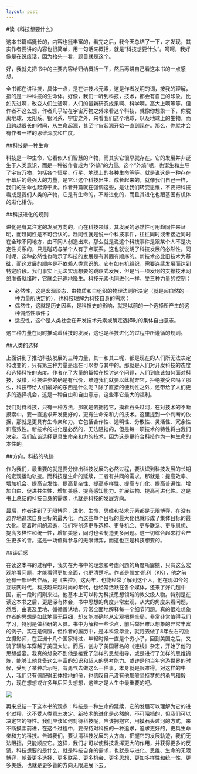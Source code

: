 ```yaml
---
layout: post
---
```

#读《科技想要什么》

这本书篇幅挺长的，内容也挺丰富的，看完之后，我今天总结了一下，才发现，其实作者要讲的内容也很简单，用一句话来概括，就是“科技想要什么”。呵呵，我好像是在说废话，因为抬头一看，题目就是这个。

好，我就先把书中的主要内容给归纳概括一下，然后再讲自己看这本书的一点感想。

全书都在讲科技，具体一点，是在讲技术元素，这是作者发明的词，按我的理解，指的是一种科技的生命体。好像，我们一听到科技，技术，都会有自己的印象，比如先进啊，改变人们生活啊，人们的最新研究成果啊、科学啊，高大上啊等等。但作者不这么想，作者几乎站在宇宙万物之外来看这个科技，就像你想象一下，你脱离地球、太阳系、银河系、宇宙之外，来看我们这个地球，以及地球上的生物，而且跨越很长的时间，从生命起源，甚至宇宙起源开始一直到现在。那么，你就才会有作者一样的思维深度和广度。

##科技是一种生命

科技是一种生命，它看似人们智慧的产物，而其实它很早就存在。它的发展并非诞生于人类意识，而是一种被作者成为“外熵”的力量。这个“外熵”呢，也诞生和主导了宇宙万物，包括各个恒星、行星、地球上的各种生命等等。就是说这是一种存在于幕后的最强大的力量，是它让这个科技出生、成长起来的，就像我们自己一样，我们的生命也起源于此。作者开篇就在强调这些，是让我们转变思维，不要把科技看成是我们人类的产物，它是有生命的，不断进化的，而且其进化也跟基因有机体的进化相仿。

##科技进化的规则

进化是有其注定的发展方向的，而在科技领域，其发展的必然性可用趋同性来证明，而趋同性是不可否认的。趋同性就是说一个科技事件，往往同时或者接近同时在全球不同地方，由不同人创造出来。那么就是说这个科技事件是跟某个人不是决定性关系的，只是碰巧与某个人有了点联系。这也就说明了科技发展的必然性。同时呢，这种必然性也暗示了科技的发展是有其固有顺序的。新技术必比旧技术为基础，而这发展的顺序是不依赖人类意识的。它有如有机组织，需要连续发展而达到特定阶段。我们事实上无法实现想要的跳跃式发展，但是当一项发明的支撑技术网络准备就绪时，它就会迅速地降生。科技元素也同进化一样，受三种力量的控制：

- 必然性，这是宏观形态，由物质和自组织的物理法则所决定（就是超自然的一种力量所决定的），也科技理解为科技自身的需求；
- 偶然性，这就是历史因素，是科技史的影响，就是以前的一个选择所产生的这种偶然性事件；
- 适应性，这个是人类社会在开发技术元素或确定选择时的集体自由意志。

这三种力量在同时推动着科技的发展，这也是科技进化的过程中所遵循的规则。

##人类的选择

上面讲到了推动科技发展的三种力量，其一和其二呢，都是现在的人们所无法决定和改变的，只有第三种力量是现在可以参与其中的。那就是人们对开发科技的态度和选择科技的态度。作者花了大量的篇幅在探讨这个问题，人们到底该如何面对科技，没错，科技进步的确是有代价，难道我们就要以此抛弃它，拒绝接受它吗？那么，科技带给人们最好的东西是什么呢？除了直接的便利性之外，还带给了人们更多的选择机会，这是一种自由和自由意志，这些事它最大的福利。

我们对待科技，只有一种方法，那就是去拥抱它，摸着石头过河，在对技术的不断摸索中，要一直追求开发更好的，更有生命亲和力的技术。这里提到一个判断的依据，那就是更具有生命亲和力。它包括合作性、透明性、分散性、灵活性、冗余性和高效性。新技术的进化是必然的，无法阻挡的，但是每一项技术的特性将由我们决定。我们应该选择更具生命亲和力的技术，因为这是更符合科技作为一种生命的本性的。

##方向，科技的轨迹

作为我们，最重要的就是要分辨出科技发展的必然过程，要认识到科技发展的长期的宏观运动轨迹。而科技是生命的延续，二者有共同的需求，那就是：提高效率、增加机会、提高自发性、提高复杂性、提高多样性、提高专门化、提高普遍性、增加自由、促进共生性、增加美感、提高感知能力、扩展结构、提高可进化性。这是书上总结的科技自身的需求，也就是科技的发展方向。

最后，作者讲到了无限博弈，进化、生命、思维和技术元素都是无限博弈，在没有边界地追求自身目标的最大化，而这些单个目标的最大化也就形成了集体目标的最大化。随着时间的流逝，我们将创造更多选择、更多机会、更多联系、更多思想、提高多样性和统一性，增加美感，同时也会制造更多问题。这一切综合起来将会产生更多的善。这是一场值得参与的无限博弈，而这也正是科技想要的。

##读后感

在读这本书的过程中，我实在为书中的理念和考虑问题的角度所震撼，只有这么宏观地看问题，才能看得更加全面，也更清楚吧。作者是凯文·凯利（KK），他之前还有一部经典作品，是《失控》。这两年，也能经常了解到这个人，他在现如今的互联网时代，科技越来越时尚的年代，也经常活跃在各个媒体，还来了好几趟中国，前一段时间刚来过。他基本上可以称为科技思想领域的教父级人物。特别是在读这本书之后，更是深有体会，书中思想的角度非常宏观，从大的角度来看问题，然后，由表及里地、循循善诱地、异常全面地解释每一个细节问题。真的很难想象作者的思想是如此地事无巨细，却又能准确地从宏观把握全局，非常非常值得我们学习，特别是做科研的人员。书中为解释一些论点，前后举出难以想象的异常丰富的例子。实在是佩服，但作者的履历中，是本科没毕业，就跑去做了8年左右的独立摄影师，在亚洲十几个国家待过，年轻时候一直是个穷小子，回到美国之后，又骑了辆破车穿越了美国大陆。而后，创办了美国著名的《连线》杂志，开始了他的思想盛宴。我真的想象不到他是接受了怎样的思想指导，或是进行了怎样的思维锻炼，能够让他具备这么丰富的知识和超人的思考能力。或许是他当年穷游世界的时候，受到了某种启示吧，有勇气去做这么一件事，本身就是很难得。对这样的牛人，我们只有佩服得五体投地的份，也感叹自己没有他那般坚持梦想的勇气和毅力，现在想想或许多年后回头想想，这些才是人生中最重要的吧。

![](http://d.pr/i/hdzt.jpg)

再来总结一下这本书的观点：科技是一种生命的延续，它的发展可以理解为它的进化过程，这不受人类意志决定。新技术的进化是必然的，不可阻挡的，但我们可以决定它的特性。我们应该如何对待科技呢，应该拥抱它，用摸石头过河的方式，来不断摸索前进，在这个过程中，要保持对科技的一种追求，追求更好的，更具生命亲和力的科技。告诫我们，要认清科技发展的大方向，把握它的发展轨迹，我们无法阻挡，只能顺应它。这样，我们才可以使科技发挥更大的作用，并获得更多的反馈。科技想要的是什么，就是科技自身的需求，也就是与进化、思维、生命的无限博弈，朝着更多选择、更多联系、更多机会、更多思想、更加多样性和统一性、更多美感，也就是更多善的方向无限进展下去。